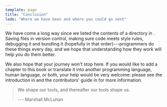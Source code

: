 ```yaml
---
template: page
title: "Conclusion"
lede: "Where we have been and where you could go next"
---
```


We have come a long way since we listed the contents of a directory in <a section="systems-programming"/>.
Saving files in version control,
making sure code meets style rules,
debugging it and bundling it (hopefully in that order)---programmers do these things every day,
and we hope that understanding how they work will help you do them better.

We also hope that your journey won't stop here.
If you would like to add a chapter to this book
or translate it into another programming language,
human language,
or both,
your help would be very welcome:
please see the introduction in <a section="introduction"/>
and the contributors' guide in <a section="contributing"/> for more information.

> We shape our tools, and thereafter our tools shape us.
>
> --- Marshall McLuhan
